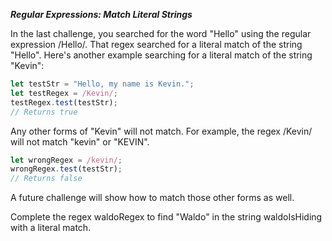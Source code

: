 ***Regular Expressions: Match Literal Strings***

In the last challenge, you searched for the word "Hello" using the regular expression /Hello/. That regex searched for a literal match of the string "Hello". Here's another example searching for a literal match of the string "Kevin":

```javascript
let testStr = "Hello, my name is Kevin.";
let testRegex = /Kevin/;
testRegex.test(testStr);
// Returns true
```

Any other forms of "Kevin" will not match. For example, the regex /Kevin/ will not match "kevin" or "KEVIN".

```javascript
let wrongRegex = /kevin/;
wrongRegex.test(testStr);
// Returns false
```

A future challenge will show how to match those other forms as well.

Complete the regex waldoRegex to find "Waldo" in the string waldoIsHiding with a literal match.
